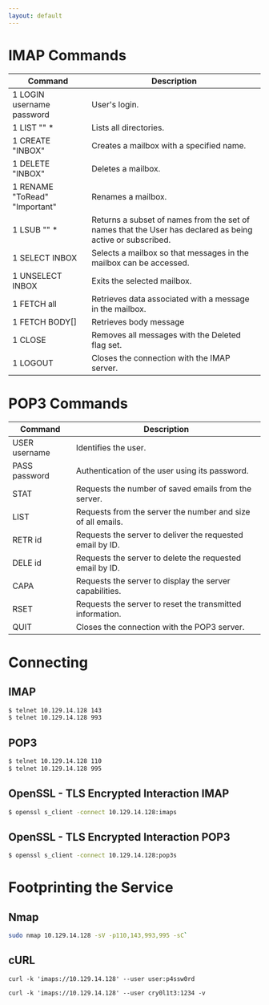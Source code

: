 ```yaml
---
layout: default
---
```


# IMAP Commands
| Command             | Description                                                                                      |
|---------------------|--------------------------------------------------------------------------------------------------|
| 1 LOGIN username password | User's login.                                                                                 |
| 1 LIST "" *         | Lists all directories.                                                                           |
| 1 CREATE "INBOX"    | Creates a mailbox with a specified name.                                                         |
| 1 DELETE "INBOX"    | Deletes a mailbox.                                                                               |
| 1 RENAME "ToRead" "Important" | Renames a mailbox.                                                                            |
| 1 LSUB "" *         | Returns a subset of names from the set of names that the User has declared as being active or subscribed. |
| 1 SELECT INBOX      | Selects a mailbox so that messages in the mailbox can be accessed.                                 |
| 1 UNSELECT INBOX    | Exits the selected mailbox.                                                                      |
| 1 FETCH <ID> all    | Retrieves data associated with a message in the mailbox.                                           |
| 1 FETCH <ID> BODY[]    | Retrieves body message                                                                          |
| 1 CLOSE             | Removes all messages with the Deleted flag set.                                                    |
| 1 LOGOUT            | Closes the connection with the IMAP server.                                                        |

# POP3 Commands
| Command    | Description                                            |
|------------|--------------------------------------------------------|
| USER username | Identifies the user.                                 |
| PASS password | Authentication of the user using its password.       |
| STAT       | Requests the number of saved emails from the server.  |
| LIST       | Requests from the server the number and size of all emails. |
| RETR id    | Requests the server to deliver the requested email by ID. |
| DELE id    | Requests the server to delete the requested email by ID.  |
| CAPA       | Requests the server to display the server capabilities.  |
| RSET       | Requests the server to reset the transmitted information. |
| QUIT       | Closes the connection with the POP3 server.               |

# Connecting
## IMAP
```bash
$ telnet 10.129.14.128 143
$ telnet 10.129.14.128 993
```

## POP3
```bash
$ telnet 10.129.14.128 110
$ telnet 10.129.14.128 995
```

## OpenSSL - TLS Encrypted Interaction IMAP
```bash
$ openssl s_client -connect 10.129.14.128:imaps
```

## OpenSSL - TLS Encrypted Interaction POP3
```bash
$ openssl s_client -connect 10.129.14.128:pop3s
```

# Footprinting the Service
## Nmap
```bash
sudo nmap 10.129.14.128 -sV -p110,143,993,995 -sC`
```

## cURL
`curl -k 'imaps://10.129.14.128' --user user:p4ssw0rd`

`curl -k 'imaps://10.129.14.128' --user cry0l1t3:1234 -v`


